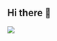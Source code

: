 ## Hi there 👋

[![](https://img.shields.io/endpoint?url=https://awards.antv.vision/ouy-o3o-g6-contributor.json)](https://github.com/antvis/g6)
<!--
**ouy-o3o/ouy-o3o** is a ✨ _special_ ✨ repository because its `README.md` (this file) appears on your GitHub profile.

Here are some ideas to get you started:

- 🔭 I’m currently working on ...
- 🌱 I’m currently learning ...
- 👯 I’m looking to collaborate on ...
- 🤔 I’m looking for help with ...
- 💬 Ask me about ...
- 📫 How to reach me: ...
- 😄 Pronouns: ...
- ⚡ Fun fact: ...
-->
